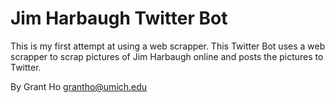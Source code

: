 Jim Harbaugh Twitter Bot
===========================
 This is my first attempt at using a web scrapper. This Twitter Bot uses a web scrapper to scrap pictures of Jim Harbaugh  online and posts the pictures to Twitter. 
 
 By Grant Ho <grantho@umich.edu>
